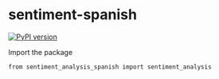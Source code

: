 # sentiment-spanish


[![PyPI version](https://badge.fury.io/py/sentiment_analysis_spanish.svg)](https://badge.fury.io/py/sentiment_analysis_spanish)




Import the package

```
from sentiment_analysis_spanish import sentiment_analysis

```


